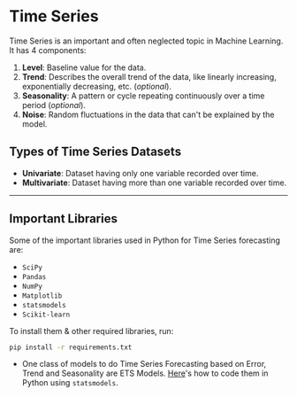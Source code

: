 # Time Series

Time Series is an important and often neglected topic in Machine Learning. It has 4 components:

1. **Level**: Baseline value for the data.
2. **Trend**: Describes the overall trend of the data, like linearly increasing, exponentially decreasing, etc. (*optional*).
3. **Seasonality**: A pattern or cycle repeating continuously over a time period (*optional*).
4. **Noise**: Random fluctuations in the data that can't be explained by the model.

## Types of Time Series Datasets

- **Univariate**: Dataset having only one variable recorded over time.
- **Multivariate**: Dataset having more than one variable recorded over time.

---

## Important Libraries

Some of the important libraries used in Python for Time Series forecasting are:

- `SciPy`
- `Pandas`
- `NumPy`
- `Matplotlib`
- `statsmodels`
- `Scikit-learn`

To install them & other required libraries, run:
```bash
pip install -r requirements.txt
```

- One class of models to do Time Series Forecasting based on Error, Trend and Seasonality are ETS Models. [Here](./ETS-models.ipynb)'s how to code them in Python using `statsmodels`.

